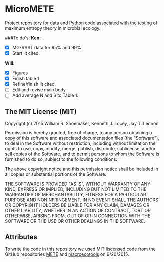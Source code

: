 # MicroMETE
Project repository for data and Python code associated with the testing of maximum entropy theory in microbial ecology. 


###To do's:
**Ken:**  
- [x] MG-RAST data for 95% and 99%  
- [x] Start lit cited.

**Will:**  
- [x] Figures  
- [x] Finish table 1  
- [x] Refine/finish lit cited.  
- [ ] Edit and revise main body.	
- [ ] Add average N and S to Table 1.

## The MIT License (MIT)

Copyright (c) 2015  William R. Shoemaker, Kenneth J. Locey, Jay T. Lennon

Permission is hereby granted, free of charge, to any person obtaining a copy
of this software and associated documentation files (the "Software"), to deal
in the Software without restriction, including without limitation the rights
to use, copy, modify, merge, publish, distribute, sublicense, and/or sell
copies of the Software, and to permit persons to whom the Software is
furnished to do so, subject to the following conditions:

The above copyright notice and this permission notice shall be included in
all copies or substantial portions of the Software.

THE SOFTWARE IS PROVIDED "AS IS", WITHOUT WARRANTY OF ANY KIND, EXPRESS OR
IMPLIED, INCLUDING BUT NOT LIMITED TO THE WARRANTIES OF MERCHANTABILITY,
FITNESS FOR A PARTICULAR PURPOSE AND NONINFRINGEMENT. IN NO EVENT SHALL THE
AUTHORS OR COPYRIGHT HOLDERS BE LIABLE FOR ANY CLAIM, DAMAGES OR OTHER
LIABILITY, WHETHER IN AN ACTION OF CONTRACT, TORT OR OTHERWISE, ARISING FROM,
OUT OF OR IN CONNECTION WITH THE SOFTWARE OR THE USE OR OTHER DEALINGS IN
THE SOFTWARE.

## Attributes

To write the code in this repository we used MIT liscensed code from the GitHub repositories [METE](https://github.com/weecology/macroecotools) and [macroecotools](https://github.com/weecology/macroecotools) on 9/20/2015. 
